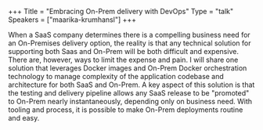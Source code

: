 +++
Title = "Embracing On-Prem delivery with DevOps"
Type = "talk"
Speakers = ["maarika-krumhansl"]
+++

When a SaaS company determines there is a compelling business need for an On-Premises delivery option, the reality is that any technical solution for supporting both Saas and On-Prem will be both difficult and expensive. There are, however, ways to limit the expense and pain. I will share one solution that leverages Docker images and On-Prem Docker orchestration technology to manage complexity of the application codebase and architecture for both SaaS and On-Prem. A key aspect of this solution is that the testing and delivery pipeline allows any SaaS release to be "promoted" to On-Prem nearly instantaneously, depending only on business need. With tooling and process, it is possible to make On-Prem deployments routine and easy.
